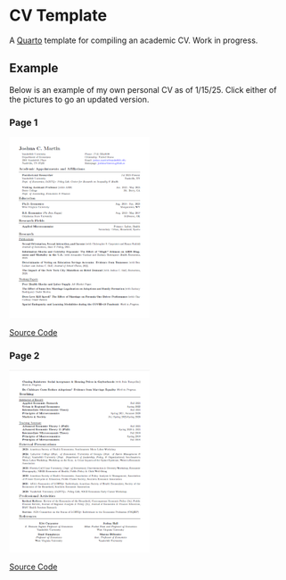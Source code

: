 # CV Template

A [Quarto](https://quarto.org/) template for compiling an academic CV. Work in progress.

## Example

Below is an example of my own personal CV as of 1/15/25. Click either of the pictures to go an updated version.

### Page 1

<a href="joshmartin_cv.pdf"><img src="cv_screenshot_1.png" width=50% height=50%></a>

[Source Code](https://github.com/joshmartinecon/quarto-cv/blob/main/joshmartin_cv.qmd)

### Page 2
  
<a href="joshmartin_cv.pdf"><img src="cv_screenshot_2.png" width=50% height=50%></a>

[Source Code](https://github.com/joshmartinecon/quarto-cv/blob/main/joshmartin_cv.qmd)
